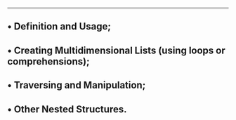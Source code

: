 -----------------------------------------------------------
• Definition and Usage;
-------------------------------------------------------------------------
• Creating Multidimensional Lists (using loops or comprehensions);
--------------------------------------------------------------------------
• Traversing and Manipulation;
---------------------------------------------
• Other Nested Structures.
-------------------------------------------------
